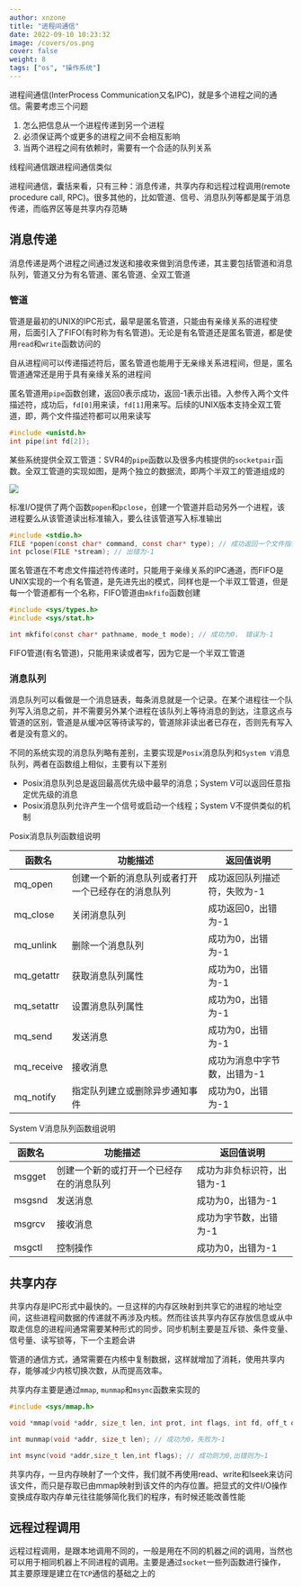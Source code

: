 ```yaml
---
author: xnzone 
title: "进程间通信"
date: 2022-09-10 10:23:32
image: /covers/os.png
cover: false
weight: 8 
tags: ["os", "操作系统"]
---
```


进程间通信(InterProcess Communication又名IPC)，就是多个进程之间的通信。需要考虑三个问题
1. 怎么把信息从一个进程传递到另一个进程
2. 必须保证两个或更多的进程之间不会相互影响
3. 当两个进程之间有依赖时，需要有一个合适的队列关系

线程间通信跟进程间通信类似

进程间通信，囊括来看，只有三种：消息传递，共享内存和远程过程调用(remote procedure call, RPC)。很多其他的，比如管道、信号、消息队列等都是属于消息传递，而临界区等是共享内存范畴


## 消息传递
消息传递是两个进程之间通过发送和接收来做到消息传递，其主要包括管道和消息队列，管道又分为有名管道、匿名管道、全双工管道

### 管道
管道是最初的UNIX的IPC形式，最早是匿名管道，只能由有亲缘关系的进程使用，后面引入了FIFO(有时称为有名管道)。无论是有名管道还是匿名管道，都是使用`read`和`write`函数访问的

自从进程间可以传递描述符后，匿名管道也能用于无亲缘关系进程间，但是，匿名管道通常还是用于具有亲缘关系的进程间

匿名管道用`pipe`函数创建，返回0表示成功，返回-1表示出错。入参传入两个文件描述符，成功后，`fd[0]`用来读，`fd[1]`用来写。后续的UNIX版本支持全双工管道，即，两个文件描述符都可以用来读写

```c
#include <unistd.h>
int pipe(int fd[2]);
```

某些系统提供全双工管道：SVR4的`pipe`函数以及很多内核提供的`socketpair`函数。全双工管道的实现如图，是两个独立的数据流，即两个半双工的管道组成的

![](https://gitcode.net/xnzone/solar/-/raw/master/2022/02/14104215.png)

标准I/O提供了两个函数`popen`和`pclose`，创建一个管道并启动另外一个进程，该进程要么从该管道读出标准输入，要么往该管道写入标准输出

```c
#include <stdio.h>
FILE *popen(const char* command, const char* type); // 成功返回一个文件指针，失败返回NULL
int pclose(FILE *stream); // 出错为-1
```

匿名管道在不考虑文件描述符传递时，只能用于亲缘关系的IPC通道，而FIFO是UNIX实现的一个有名管道，是先进先出的模式，同样也是一个半双工管道，但是每一个管道都有一个名称，FIFO管道由`mkfifo`函数创建

```c
#include <sys/types.h>
#include <sys/stat.h>

int mkfifo(const char* pathname, mode_t mode); // 成功为0， 错误为-1
```
FIFO管道(有名管道)，只能用来读或者写，因为它是一个半双工管道

### 消息队列
消息队列可以看做是一个消息链表，每条消息就是一个记录。在某个进程往一个队列写入消息之前，并不需要另外某个进程在该队列上等待消息的到达，注意这点与管道的区别，管道是从缓冲区等待读写的，管道除非读出者已存在，否则先有写入者是没有意义的。

不同的系统实现的消息队列略有差别，主要实现是`Posix`消息队列和`System V`消息队列，两者在函数组上相似，主要有以下差别

- Posix消息队列总是返回最高优先级中最早的消息；System V可以返回任意指定优先级的消息
- Posix消息队列允许产生一个信号或启动一个线程；System V不提供类似的机制

Posix消息队列函数组说明

|函数名|功能描述|返回值说明|
|---|---|---|
|mq_open|创建一个新的消息队列或者打开一个已经存在的消息队列|成功返回队列描述符，失败为-1|
|mq_close|关闭消息队列|成功返回0，出错为-1|
|mq_unlink|删除一个消息队列|成功为0，出错为-1|
|mq_getattr|获取消息队列属性|成功为0，出错为-1|
|mq_setattr|设置消息队列属性|成功为0，出错为-1|
|mq_send|发送消息|成功为0，出错为-1|
|mq_receive|接收消息|成功为消息中字节数，出错为-1|
|mq_notify|指定队列建立或删除异步通知事件|成功为0，出错为-1|

System V消息队列函数组说明

|函数名|功能描述|返回值说明|
|---|---|---|
|msgget|创建一个新的或打开一个已经存在的消息队列|成功为非负标识符，出错为-1|
|msgsnd|发送消息|成功为0，出错为-1|
|msgrcv|接收消息|成功为字节数，出错为-1|
|msgctl|控制操作|成功为0，出错为-1|


## 共享内存
共享内存是IPC形式中最快的。一旦这样的内存区映射到共享它的进程的地址空间，这些进程间数据的传递就不再涉及内核。然而往该共享内存区存放信息或从中取走信息的进程间通常需要某种形式的同步。同步机制主要是互斥锁、条件变量、信号量、读写锁等，下一个主题会讲

管道的通信方式，通常需要在内核中复制数据，这样就增加了消耗，使用共享内存，能够减少内核切换次数，从而提高效率。

共享内存主要是通过`mmap`, `munmap`和`msync`函数来实现的

```c
#include <sys/mmap.h>

void *mmap(void *addr, size_t len, int prot, int flags, int fd, off_t offset); // 成功返回映射区起始地址，失败为MAP_FAILED

int munmap(void *addr, size_t len); // 成功为0，失败为-1

int msync(void *addr,size_t len,int flags); // 成功则为0,出错则为−1
```

共享内存，一旦内存映射了一个文件，我们就不再使用read、write和lseek来访问该文件，而只是存取已由mmap映射到该文件的内存位置。把显式的文件I/O操作变换成存取内存单元往往能够简化我们的程序，有时候还能改善性能

## 远程过程调用
远程过程调用，是跟本地调用不同的，一般是用在不同的机器之间的调用，当然也可以用于相同机器上不同进程的调用。主要是通过`socket`一些列函数进行操作，其主要原理是建立在`TCP`通信的基础之上的


